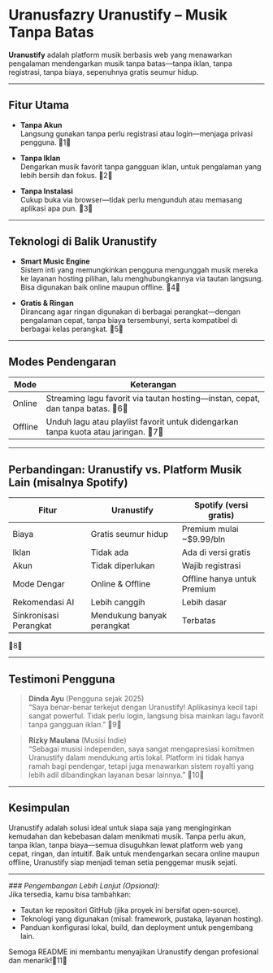 # Uranusfazry Uranustify – Musik Tanpa Batas

**Uranustify** adalah platform musik berbasis web yang menawarkan pengalaman mendengarkan musik tanpa batas—tanpa iklan, tanpa registrasi, tanpa biaya, sepenuhnya gratis seumur hidup.

---

##  Fitur Utama

- **Tanpa Akun**  
  Langsung gunakan tanpa perlu registrasi atau login—menjaga privasi pengguna. 1

- **Tanpa Iklan**  
  Dengarkan musik favorit tanpa gangguan iklan, untuk pengalaman yang lebih bersih dan fokus. 2

- **Tanpa Instalasi**  
  Cukup buka via browser—tidak perlu mengunduh atau memasang aplikasi apa pun. 3

---

##  Teknologi di Balik Uranustify

- **Smart Music Engine**  
  Sistem inti yang memungkinkan pengguna mengunggah musik mereka ke layanan hosting pilihan, lalu menghubungkannya via tautan langsung. Bisa digunakan baik online maupun offline. 4

- **Gratis & Ringan**  
  Dirancang agar ringan digunakan di berbagai perangkat—dengan pengalaman cepat, tanpa biaya tersembunyi, serta kompatibel di berbagai kelas perangkat. 5

---

##  Modes Pendengaran

| Mode       | Keterangan                                                                 |
|------------|-----------------------------------------------------------------------------|
| Online     | Streaming lagu favorit via tautan hosting—instan, cepat, dan tanpa batas. 6 |
| Offline    | Unduh lagu atau playlist favorit untuk didengarkan tanpa kuota atau jaringan. 7 |

---

##  Perbandingan: Uranustify vs. Platform Musik Lain (misalnya Spotify)

| Fitur                  | Uranustify                | Spotify (versi gratis)     |
|------------------------|---------------------------|-----------------------------|
| Biaya                  | Gratis seumur hidup       | Premium mulai ~$9.99/bln    |
| Iklan                  | Tidak ada                 | Ada di versi gratis         |
| Akun                  | Tidak diperlukan          | Wajib registrasi            |
| Mode Dengar            | Online & Offline          | Offline hanya untuk Premium |
| Rekomendasi AI         | Lebih canggih             | Lebih dasar                 |
| Sinkronisasi Perangkat | Mendukung banyak perangkat | Terbatas                   |
8

---

##  Testimoni Pengguna

> **Dinda Ayu** (Pengguna sejak 2025)  
> “Saya benar-benar terkejut dengan Uranustify! Aplikasinya kecil tapi sangat powerful. Tidak perlu login, langsung bisa mainkan lagu favorit tanpa gangguan iklan.” 9

> **Rizky Maulana** (Musisi Indie)  
> “Sebagai musisi independen, saya sangat mengapresiasi komitmen Uranustify dalam mendukung artis lokal. Platform ini tidak hanya ramah bagi pendengar, tetapi juga menawarkan sistem royalti yang lebih adil dibandingkan layanan besar lainnya.” 10

---

##  Kesimpulan

Uranustify adalah solusi ideal untuk siapa saja yang menginginkan kemudahan dan kebebasan dalam menikmati musik. Tanpa perlu akun, tanpa iklan, tanpa biaya—semua disuguhkan lewat platform web yang cepat, ringan, dan intuitif. Baik untuk mendengarkan secara online maupun offline, Uranustify siap menjadi teman setia penggemar musik sejati.

---

_### Pengembangan Lebih Lanjut (Opsional):_  
Jika tersedia, kamu bisa tambahkan:

- Tautan ke repositori GitHub (jika proyek ini bersifat open-source).  
- Teknologi yang digunakan (misal: framework, pustaka, layanan hosting).  
- Panduan konfigurasi lokal, build, dan deployment untuk pengembang lain.

Semoga README ini membantu menyajikan Uranustify dengan profesional dan menarik!11
